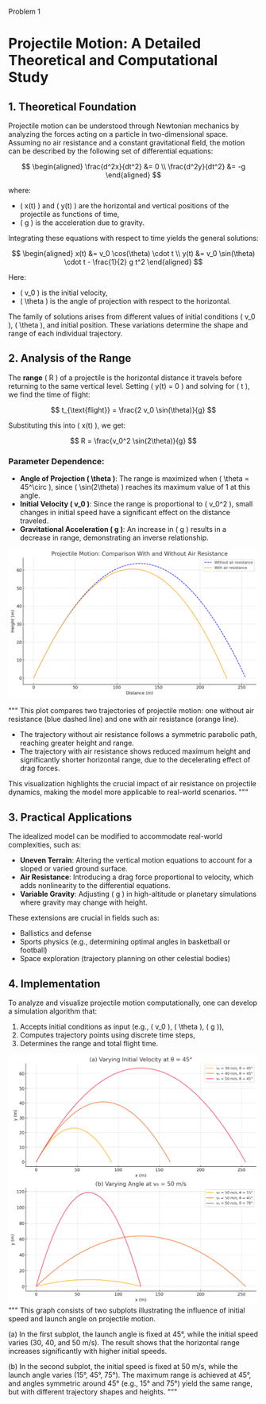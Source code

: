 Problem 1
# Projectile Motion: A Detailed Theoretical and Computational Study

## 1. Theoretical Foundation

Projectile motion can be understood through Newtonian mechanics by analyzing the forces acting on a particle in two-dimensional space. Assuming no air resistance and a constant gravitational field, the motion can be described by the following set of differential equations:

$$
\begin{aligned}
\frac{d^2x}{dt^2} &= 0 \\
\frac{d^2y}{dt^2} &= -g
\end{aligned}
$$

where:
- \( x(t) \) and \( y(t) \) are the horizontal and vertical positions of the projectile as functions of time,
- \( g \) is the acceleration due to gravity.

Integrating these equations with respect to time yields the general solutions:

$$
\begin{aligned}
x(t) &= v_0 \cos(\theta) \cdot t \\
y(t) &= v_0 \sin(\theta) \cdot t - \frac{1}{2} g t^2
\end{aligned}
$$

Here:
- \( v_0 \) is the initial velocity,
- \( \theta \) is the angle of projection with respect to the horizontal.

The family of solutions arises from different values of initial conditions \( v_0 \), \( \theta \), and initial position. These variations determine the shape and range of each individual trajectory.

## 2. Analysis of the Range

The **range** \( R \) of a projectile is the horizontal distance it travels before returning to the same vertical level. Setting \( y(t) = 0 \) and solving for \( t \), we find the time of flight:

$$
t_{\text{flight}} = \frac{2 v_0 \sin(\theta)}{g}
$$

Substituting this into \( x(t) \), we get:

$$
R = \frac{v_0^2 \sin(2\theta)}{g}
$$

### Parameter Dependence:

- **Angle of Projection \( \theta \)**: The range is maximized when \( \theta = 45^\circ \), since \( \sin(2\theta) \) reaches its maximum value of 1 at this angle.
- **Initial Velocity \( v_0 \)**: Since the range is proportional to \( v_0^2 \), small changes in initial speed have a significant effect on the distance traveled.
- **Gravitational Acceleration \( g \)**: An increase in \( g \) results in a decrease in range, demonstrating an inverse relationship.

![alt text](image-9.png)

"""
This plot compares two trajectories of projectile motion: one without air resistance (blue dashed line)
and one with air resistance (orange line).

- The trajectory without air resistance follows a symmetric parabolic path, reaching greater height and range.
- The trajectory with air resistance shows reduced maximum height and significantly shorter horizontal range,
  due to the decelerating effect of drag forces.

This visualization highlights the crucial impact of air resistance on projectile dynamics,
making the model more applicable to real-world scenarios.
"""

## 3. Practical Applications

The idealized model can be modified to accommodate real-world complexities, such as:

- **Uneven Terrain**: Altering the vertical motion equations to account for a sloped or varied ground surface.
- **Air Resistance**: Introducing a drag force proportional to velocity, which adds nonlinearity to the differential equations.
- **Variable Gravity**: Adjusting \( g \) in high-altitude or planetary simulations where gravity may change with height.

These extensions are crucial in fields such as:
- Ballistics and defense
- Sports physics (e.g., determining optimal angles in basketball or football)
- Space exploration (trajectory planning on other celestial bodies)

## 4. Implementation

To analyze and visualize projectile motion computationally, one can develop a simulation algorithm that:

1. Accepts initial conditions as input (e.g., \( v_0 \), \( \theta \), \( g \)),
2. Computes trajectory points using discrete time steps,
3. Determines the range and total flight time.

![alt text](image-8.png)
"""
This graph consists of two subplots illustrating the influence of initial speed and launch angle on projectile motion.

(a) In the first subplot, the launch angle is fixed at 45°, while the initial speed varies (30, 40, and 50 m/s). 
    The result shows that the horizontal range increases significantly with higher initial speeds.

(b) In the second subplot, the initial speed is fixed at 50 m/s, while the launch angle varies (15°, 45°, 75°).
    The maximum range is achieved at 45°, and angles symmetric around 45° (e.g., 15° and 75°) yield the same range,
    but with different trajectory shapes and heights.
"""
